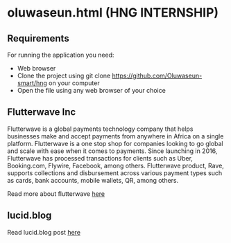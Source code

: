 # oluwaseun.html (HNG INTERNSHIP)

## Requirements

For running the application you need:

- Web browser
- Clone the project using git clone https://github.com/Oluwaseun-smart/hng on your computer
- Open the file using any web browser of your choice 

## Flutterwave Inc

Flutterwave is a global payments technology company that helps businesses make and accept payments from anywhere in Africa on a single platform. Flutterwave is a one stop shop for companies looking to go global and scale with ease when it comes to payments. Since launching in 2016, Flutterwave has processed transactions for clients such as Uber, Booking.com, Flywire, Facebook, among others. Flutterwave product, Rave, supports collections and disbursement across various payment types such as cards, bank accounts, mobile wallets, QR, among others.


Read more about flutterwave [here](https://smartunlimited95.wixsite.com/smartblog/post/flutterwave-inc)

## lucid.blog

Read lucid.blog post [here](https://smartunlimited95.wixsite.com/smartblog/post/flutterwave-inc)

